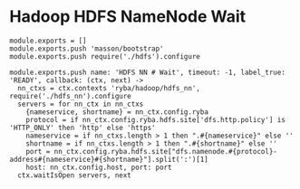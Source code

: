 
# Hadoop HDFS NameNode Wait

    module.exports = []
    module.exports.push 'masson/bootstrap'
    module.exports.push require('./hdfs').configure

    module.exports.push name: 'HDFS NN # Wait', timeout: -1, label_true: 'READY', callback: (ctx, next) ->
      nn_ctxs = ctx.contexts 'ryba/hadoop/hdfs_nn', require('./hdfs_nn').configure
      servers = for nn_ctx in nn_ctxs
        {nameservice, shortname} = nn_ctx.config.ryba
        protocol = if nn_ctx.config.ryba.hdfs.site['dfs.http.policy'] is 'HTTP_ONLY' then 'http' else 'https'
        nameservice = if nn_ctxs.length > 1 then ".#{nameservice}" else ''
        shortname = if nn_ctxs.length > 1 then ".#{shortname}" else ''
        port = nn_ctx.config.ryba.hdfs.site["dfs.namenode.#{protocol}-address#{nameservice}#{shortname}"].split(':')[1]
        host: nn_ctx.config.host, port: port
      ctx.waitIsOpen servers, next

